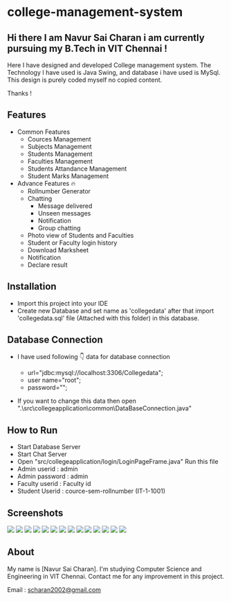 # college-management-system


## Hi there I am Navur Sai Charan i am currently pursuing my B.Tech in VIT Chennai !

Here I have designed and developed College management system. The Technology I have used is Java Swing, and database i have used is MySql.
This design is purely coded myself no copied content.

Thanks !

## Features

 * Common Features 
      * Cources Management
      * Subjects Management
      * Students Management
      * Faculties Management
      * Students Attandance Management
      * Student Marks Management
 * Advance Features 🔥
      * Rollnumber Generator
      * Chatting
          * Message delivered
          * Unseen messages
          * Notification
          * Group chatting
      * Photo view of Students and Faculties
      * Student or Faculty login history
      * Download Marksheet
      * Notification
      * Declare result


## Installation

* Import this project into your IDE
* Create new Database and set name as 'collegedata' after that import 'collegedata.sql' file (Attached with this folder) in this database.

## Database Connection

* I have used following 👇 data for database connection
    * url="jdbc:mysql://localhost:3306/Collegedata";
    * user name="root";
    * password="";

* If you want to change this data then open ".\src\collegeapplication\common\DataBaseConnection.java"


## How to Run 

* Start Database Server
* Start Chat Server
* Open "src/collegeapplication/login/LoginPageFrame.java" Run this file
* Admin userid : admin
* Admin password  : admin
* Faculty userid  : Faculty id
* Student Userid  : cource-sem-rollnumber (IT-1-1001)        


## Screenshots

<img src="screenshots/loginscreen.png"/>
<img src="screenshots/homepage.png"/>
<img src="screenshots/courceslist.png"/>
<img src="screenshots/subjects.png"/>
<img src="screenshots/students.png"/>
<img src="screenshots/studentdetails.png"/>
<img src="screenshots/marksheet.png"/>
<img src="screenshots/faculties.png"/>
<img src="screenshots/markattandance.png"/>
<img src="screenshots/attandancereport.png"/>
<img src="screenshots/declareresult.png"/>
<img src="screenshots/groupchatting.png"/>
<img src="screenshots/personalchatting.png"/>
<img src="screenshots/collagedetails.png"/>

## About

My name is [Navur Sai Charan]. I'm studying Computer Science and Engineering in VIT Chennai. Contact me for any improvement in this project.



Email : scharan2002@gmail.com


